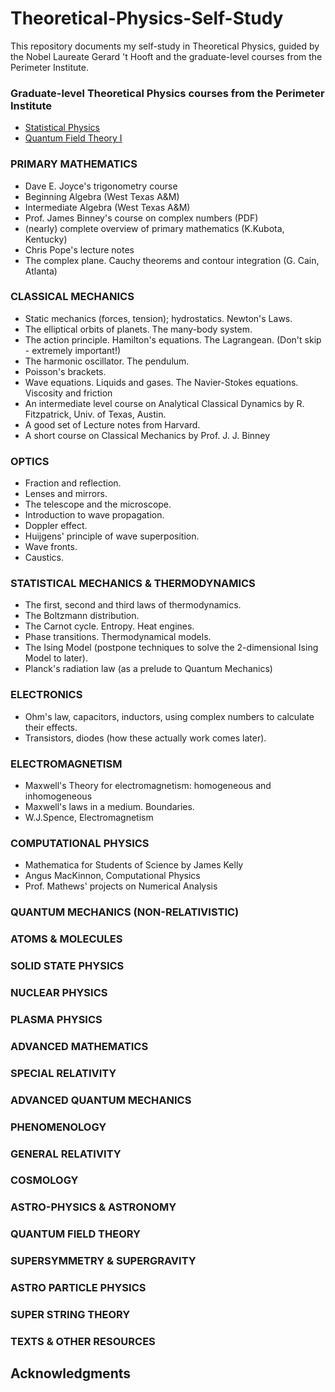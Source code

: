 # Theoretical-Physics-Self-Study

This repository documents my self-study in Theoretical Physics, guided by the Nobel Laureate Gerard 't Hooft and the graduate-level courses from the Perimeter Institute. 

### Graduate-level Theoretical Physics courses from the Perimeter Institute
- [Statistical Physics](https://psi-online.perimeterinstitute.ca/courses/take/statistical-physics)
- [Quantum Field Theory I](https://psi-online.perimeterinstitute.ca/courses/take/quantum-field-theory-i-student)

### PRIMARY MATHEMATICS
- Dave E. Joyce's trigonometry course
- Beginning Algebra (West Texas A&M)
- Intermediate Algebra (West Texas A&M)
- Prof. James Binney's course on complex numbers (PDF)
- (nearly) complete overview of primary mathematics (K.Kubota, Kentucky)
- Chris Pope's lecture notes
- The complex plane. Cauchy theorems and contour integration (G. Cain, Atlanta)

### CLASSICAL MECHANICS
- Static mechanics (forces, tension); hydrostatics. Newton's Laws.
- The elliptical orbits of planets. The many-body system.
- The action principle. Hamilton's equations. The Lagrangean. (Don't skip - extremely important!)
- The harmonic oscillator. The pendulum.
- Poisson's brackets.
- Wave equations. Liquids and gases. The Navier-Stokes equations. Viscosity and friction
- An intermediate level course on Analytical Classical Dynamics by R. Fitzpatrick, Univ. of Texas, Austin.
- A good set of Lecture notes from Harvard.
- A short course on Classical Mechanics by Prof. J. J. Binney

### OPTICS
- Fraction and reflection.
- Lenses and mirrors.
- The telescope and the microscope.
- Introduction to wave propagation.
- Doppler effect.
- Huijgens' principle of wave superposition.
- Wave fronts.
- Caustics.

### STATISTICAL MECHANICS & THERMODYNAMICS
- The first, second and third laws of thermodynamics.
- The Boltzmann distribution.
- The Carnot cycle. Entropy. Heat engines.
- Phase transitions. Thermodynamical models.
- The Ising Model (postpone techniques to solve the 2-dimensional Ising Model to later).
- Planck's radiation law (as a prelude to Quantum Mechanics)

### ELECTRONICS
- Ohm's law, capacitors, inductors, using complex numbers to calculate their effects.
- Transistors, diodes (how these actually work comes later).

### ELECTROMAGNETISM
- Maxwell's Theory for electromagnetism: homogeneous and inhomogeneous
- Maxwell's laws in a medium. Boundaries.
- W.J.Spence, Electromagnetism

### COMPUTATIONAL PHYSICS
- Mathematica for Students of Science by James Kelly
- Angus MacKinnon, Computational Physics
- Prof. Mathews' projects on Numerical Analysis

### QUANTUM MECHANICS (NON-RELATIVISTIC)

### ATOMS & MOLECULES

### SOLID STATE PHYSICS

### NUCLEAR PHYSICS

### PLASMA PHYSICS

### ADVANCED MATHEMATICS

### SPECIAL RELATIVITY

### ADVANCED QUANTUM MECHANICS

### PHENOMENOLOGY

### GENERAL RELATIVITY

### COSMOLOGY

### ASTRO-PHYSICS & ASTRONOMY

### QUANTUM FIELD THEORY

### SUPERSYMMETRY & SUPERGRAVITY

### ASTRO PARTICLE PHYSICS

### SUPER STRING THEORY

### TEXTS & OTHER RESOURCES

## Acknowledgments

